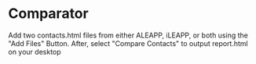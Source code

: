 # Comparator
Add two contacts.html files from either ALEAPP, iLEAPP, or both using the "Add Files" Button. After, select "Compare Contacts" to output report.html on your desktop
